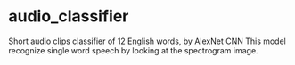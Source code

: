 # audio_classifier
Short audio clips classifier of 12 English words, by AlexNet CNN
This model recognize single word speech by looking at the spectrogram image.
